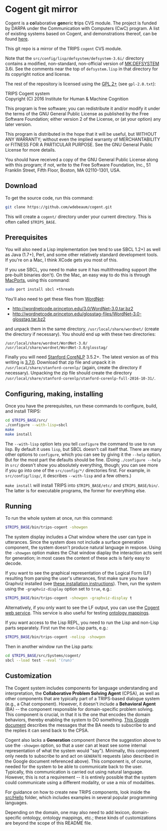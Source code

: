 # Cogent git mirror #

Cogent is a **co**llaborative **gen**eric **t**rips CVS module. The project is funded by DARPA under the Communication with Computers (CwC) program. A list of existing systems based on Cogent, and demonstrations thereof, can be found [here](http://trips.ihmc.us/cogent/video/).

This git repo is a mirror of the TRIPS `cogent` CVS module.

Note that the `src/config/lisp/defsystem/defsystem-3.6i/` directory contains a modified, non-standard, non-official version of [MK:DEFSYSTEM](http://www.cliki.net/mk-defsystem) 3.6i. See the comments near the top of `defsystem.lisp` in that directory for its copyright notice and license.

The rest of the repository is licensed using the [GPL 2+](http://www.gnu.org/licenses/old-licenses/gpl-2.0.en.html) (see `gpl-2.0.txt`):

TRIPS Cogent system  
Copyright (C) 2016  Institute for Human & Machine Cognition

This program is free software; you can redistribute it and/or
modify it under the terms of the GNU General Public License
as published by the Free Software Foundation; either version 2
of the License, or (at your option) any later version.

This program is distributed in the hope that it will be useful,
but WITHOUT ANY WARRANTY; without even the implied warranty of
MERCHANTABILITY or FITNESS FOR A PARTICULAR PURPOSE.  See the
GNU General Public License for more details.

You should have received a copy of the GNU General Public License
along with this program; if not, write to the Free Software
Foundation, Inc., 51 Franklin Street, Fifth Floor, Boston, MA  02110-1301, USA.

## Download ##

To get the source code, run this command:

```bash
git clone https://github.com/wdebeaum/cogent.git
```

This will create a `cogent/` directory under your current directory. This is often called `$TRIPS_BASE`.

## Prerequisites ##

You will also need a Lisp implementation (we tend to use SBCL 1.2+) as well as Java (1.7+), Perl, and some other relatively standard development tools. If you're on a Mac, I think XCode gets you most of this.

If you use SBCL, you need to make sure it has multithreading support (the pre-built binaries don't). On the Mac, an easy way to do this is through [MacPorts](http://www.macports.org/), using this command:

```bash
sudo port install sbcl +threads
```

You'll also need to get these files from [WordNet](http://wordnet.princeton.edu/):

 - http://wordnetcode.princeton.edu/3.0/WordNet-3.0.tar.bz2
 - http://wordnetcode.princeton.edu/glosstag-files/WordNet-3.0-glosstag.tar.bz2

and unpack them in the same directory, `/usr/local/share/wordnet/` (create the directory if necessary). You should end up with these two directories:

    /usr/local/share/wordnet/WordNet-3.0/
    /usr/local/share/wordnet/WordNet-3.0/glosstag/

Finally you will need [Stanford CoreNLP](http://stanfordnlp.github.io/CoreNLP/) 3.5.2+. The latest version as of this writing is [3.7.0](http://nlp.stanford.edu/software/stanford-corenlp-full-2016-10-31.zip). Download that zip file and unpack it in `/usr/local/share/stanford-corenlp/` (again, create the directory if necessary). Unpacking the zip file should create the directory `/usr/local/share/stanford-corenlp/stanford-corenlp-full-2016-10-31/`.

## Configuring, making, installing ##

Once you have the prerequisites, run these commands to configure, build, and install TRIPS:

```bash
cd $TRIPS_BASE/src/
./configure --with-lisp=sbcl
make
make install
```

The `--with-lisp` option lets you tell `configure` the command to use to run lisp. By default it uses `lisp`, but SBCL doesn't call itself that. There are many other options to `configure`, which you can see by giving it the `--help` option. But for the most part the defaults should be fine. (Doing `./configure --help` in `src/` doesn't show you absolutely everything, though; you can see more if you go into one of the `src/config/*/` directories first. For example, in `src/config/lisp/`, it describes `--with-lisp` and a few others.)

`make install` will install TRIPS into `$TRIPS_BASE/etc/` and `$TRIPS_BASE/bin/`. The latter is for executable programs, the former for everything else.

## Running ##

To run the whole system at once, run this command:

```bash
$TRIPS_BASE/bin/trips-cogent -showgen
```

The system display includes a Chat window where the user can type in utterances. Since the system does not include a surface generation component, the system doesn't produce natural language in respose. Using the `-showgen` option makes the Chat window diaplay the interaction acts sent for generation; in most cases the content of these acts is fairly easy to decode.

If you want to see the graphical representation of the Logical Form (LF) resulting from parsing the user's utterances, first make sure you have Graphviz installed (see [these installation instructions](http://trips.ihmc.us/trac/drum/wiki/GraphvizInstallation)). Then, run the system using the `-graphviz-display` option set to `true`, e.g.:

```bash
$TRIPS_BASE/bin/trips-cogent -showgen -graphviz-display t
```

Alternatively, if you only want to see the LF output, you can use the [Cogent web service](http://trips.ihmc.us/parser/cgi/cogent). This service is also useful for testing [ontology mappings](http://trips.ihmc.us/ontology-mapper/ontology-mapper.html).

If you want access to the Lisp REPL, you need to run the Lisp and non-Lisp parts separately. First run the non-Lisp parts, e.g.:

```bash
$TRIPS_BASE/bin/trips-cogent -nolisp -showgen
```

Then in another window run the Lisp parts:

```bash
cd $TRIPS_BASE/src/Systems/cogent/
sbcl --load test --eval '(run)'
```

## Customization ##

The Cogent system includes components for language understanding and interpretation, the **Collaborative Problem Solving Agent** (CPSA), as well as other components that are typically part of a TRIPS-based dialogue system (e.g., a Chat component). However, it doesn't include a **Behavioral Agent** (BA) -- the component responsible for domain-specific problem solving. This component is crucial, in that it is the one that encodes the domain behaviors, thereby enabling the system to DO something. [This Google document](https://docs.google.com/document/d/1pz5QT2VW4YPyY7VsP1kibhlUTUZE8f9ZpQXEvDxGrg0/edit) describes the messages that the BA needs to subscribe to and the replies it can send back to the CPSA.

Cogent also lacks a **Generation** component (hence the suggestion above to use the `-showgen` option, so that a user can at least see some internal representation of what the system would "say"). Minimally, this component only needs to subscribe to and act on `GENERATE` requests (also described in the Google document referenced above). This component is, of course, needed for the system to be able to communicate back to the user. Typically, this communication is carried out using natural language. However, this is not a requirement -- it is entirely possible that the system could communicate using a different modality, or use a mix of modalities.

For guidance on how to create new TRIPS components, look inside the [src/Hello](src/Hello) folder, which includes examples in several popular programming languages.

Depending on the domain, one may also need to add lexicon, domain-specific ontology, ontology mappings, etc.; these kinds of customizations are beyond the scope of this README file.
